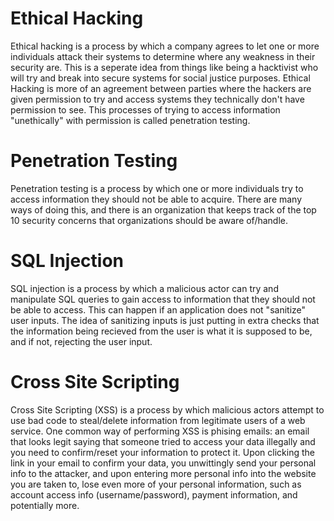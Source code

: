 # Ethical Hacking
Ethical hacking is a process by which a company agrees to let one or more individuals attack their systems to determine where any weakness in their security are. This is a seperate idea from things like being a hacktivist who will try and break into secure systems for social justice purposes. Ethical Hacking is more of an agreement between parties where the hackers are given permission to try and access systems they technically don't have permission to see. This processes of trying to access information "unethically" with permission is called penetration testing.

# Penetration Testing
Penetration testing is a process by which one or more individuals try to access information they should not be able to acquire. There are many ways of doing this, and there is an organization that keeps track of the top 10 security concerns that organizations should be aware of/handle.

# SQL Injection
SQL injection is a process by which a malicious actor can try and manipulate SQL queries to gain access to information that they should not be able to access. This can happen if an application does not "sanitize" user inputs. The idea of sanitizing inputs is just putting in extra checks that the information being recieved from the user is what it is supposed to be, and if not, rejecting the user input.

# Cross Site Scripting
Cross Site Scripting (XSS) is a process by which malicious actors attempt to use bad code to steal/delete information from legitimate users of a web service. One common way of performing XSS is phising emails: an email that looks legit saying that someone tried to access your data illegally and you need to confirm/reset your information to protect it. Upon clicking the link in your email to confirm your data, you unwittingly send your personal info to the attacker, and upon entering more personal info into the website you are taken to, lose even more of your personal information, such as account access info (username/password), payment information, and potentially more.